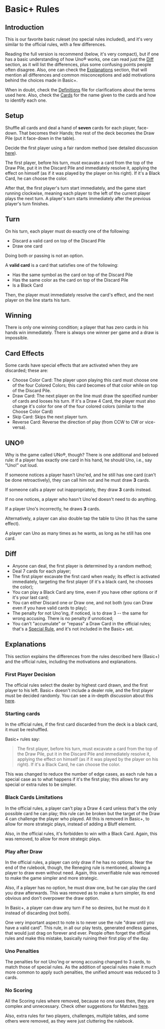 # Basic+ Rules

## Introduction

This is our favorite basic ruleset (no special rules included), and it's very similar to the official rules, with a few differences.

Reading the full version is recommend (below, it's very compact), but if one has a basic understanding of how Uno&reg; works, one can read just the [Diff](#Diff) section, as it will list the differences, plus some confusing points people often disagree. Also, one can check the [Explanations](#Explanations) section, that will mention all differences and common misconceptions and add motivations behind the choices made in Basic+.

When in doubt, check the [Definitions](definitions.md) file for clarifications about the terms used here. Also, check the [Cards](cards.md) for the name given to the cards and how to identify each one.

## Setup

Shuffle all cards and deal a hand of **seven** cards for each player, face-down. That becomes their Hands; the rest of the deck becomes the Draw Pile (put it face-down in the table).

Decide the first player using a fair random method (see detailed discussion [here](first-player-matches.md)).

The first player, before his turn, must excavate a card from the top of the Draw Pile, put it in the Discard Pile and immediately resolve it, applying the effect on himself (as if it was played by the player on his right). If it's a Black Card, he can choose the color.

After that, the first player's turn start immediately, and the game start running clockwise, meaning each player to the left of the current player plays the next turn. A player's turn starts immediately after the previous player's turn finishes.

## Turn

On his turn, each player must do exactly one of the following:

* Discard a valid card on top of the Discard Pile
* Draw one card

Doing both or passing is not an option.

A **valid card** is a card that satisfies one of the following:

* Has the same symbol as the card on top of the Discard Pile
* Has the same color as the card on top of the Discard Pile
* Is a Black Card

Then, the player must immediately resolve the card's effect, and the next player on the line starts his turn.

## Winning

There is only one winning condition; a player that has zero cards in his hands win immediately. There is always one winner per game and a draw is impossible.

## Card Effects

Some cards have special effects that are activated when they are discarded; these are:

* Choose Color Card: The player upon playing this card must choose one of the four Colored Colors; this card becomes of that color while on top of the Discard Pile.
* Draw Card: The next player on the line must draw the specified number of cards and looses his turn. If it's a Draw 4 Card, the player must also change it's color for one of the four colored colors (similar to the Choose Color Card)
* Skip Card: Skips the next player turn.
* Reverse Card: Reverse the direction of play (from CCW to CW or vice-versa).

## UNO&reg;

Why is the game called UNo&reg;, though? There is one additional and beloved rule: if a player has exactly one card in his hand, he should Uno, i.e., say "Uno!" out loud.

If someone notices a player hasn't Uno'ed, and he still has one card (can't be done retroactively), they can call him out and he must draw **3** cards.

If someone calls a player out inappropriately, they draw **3** cards instead.

If no one notices, a player who hasn't Uno'ed doesn't need to do anything.

If a player Uno's incorrectly, he draws **3** cards.

Alternatively, a player can also double tap the table to Uno (it has the same effect).

A player can Uno as many times as he wants, as long as he still has one card.

## Diff

* Anyone can deal, the first player is determined by a random method;
* Deal 7 cards for each player;
* The first player excavate the first card when ready; its effect is activated immediately, targeting the first player (if it's a black card, he chooses the color);
* You can play a Black Card any time, even if you have other options or if it's your last card;
* You can either Discard one or Draw one, and not both (you can Draw even if you have valid cards to play);
* The penalty for not Uno'ing, if noticed, is to draw 3 -- the same for wrong accusing. There is no penalty if unnoticed;
* You can't "accumulate" or "repass" a Draw Card in the official rules; that's a [Special Rule](special-rules.md), and it's not included in the Basic+ set.

## Explanations

This section explains the differences from the rules described here (Basic+) and the official rules, including the motivations and explanations.

### First Player Decision

The official rules select the dealer by highest card drawn, and the first player to his left. Basic+ doesn't include a dealer role, and the first player must be decided randomly. You can see a in-depth discussion about this [here](first-player-matches.md).

### Starting cards

In the official rules, if the first card discarded from the deck is a black card, it must be reshuffled.

Basic+ rules say:

> The first player, before his turn, must excavate a card from the top of the Draw Pile, put it in the Discard Pile and immediately resolve it, applying the effect on himself (as if it was played by the player on his right). If it's a Black Card, he can choose the color.

This was changed to reduce the number of edge cases, as each rule has a special case as to what happens if it's the first play; this allows for any special or extra rules to be simpler.

### Black Cards Limitations

In the official rules, a player can't play a Draw 4 card unless that's the only possible card he can play; this rule can be broken but the target of the Draw 4 can challenge the player who played. All this is removed in Basic+, to allow for more strategic plays, instead of adding a Bluff element.

Also, in the official rules, it's forbidden to win with a Black Card. Again, this was removed, to allow for more strategic plays.

### Play after Draw

In the official rules, a player can only draw if he has no options. Near the end of the rulebook, though, the Reneging rule is mentioned, allowing a player to draw even without need. Again, this unverifiable rule was removed to make the game simpler and more strategic.

Also, if a player has no option, he must draw one, but he can play the card you draw afterwards. This was removed as to make a turn simpler, its end obvious and don't overpower the draw option.

In Basic+, a player can draw any turn if he so desires, but he must do it instead of discarding (not both).

One very important aspect to note is to never use the rule "draw until you have a valid card". This rule, in all our play tests, generated endless games, that would just drag on forever and ever. People often forget the official rules and make this mistake, basically ruining their first play of the day.

### Uno Penalties

The penalties for not Uno'ing or wrong accusing changed to 3 cards, to match those of special rules. As the addition of special rules make it much more common to apply such penalties, the unified amount was reduced to 3 cards.

### No Scoring

All the Scoring rules where removed, because no one uses then, they are complex and unnecessary. Check other suggestions for Matches [here](first-player-matches.md).

Also, extra rules for two players, challenges, multiple tables, and some others were removed, as they were just cluttering the rulebook.